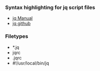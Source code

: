 ### Syntax highlighting for jq script files
- [jq Manual](https://stedolan.github.io/jq/manual/)
- [jq github](https://github.com/stedolan/jq)



### Filetypes
- *.jq
- jqrc
- .jqrc
- #!/usr/local/bin/jq

